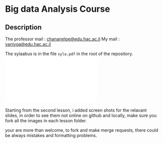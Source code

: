 # Big data Analysis Course


## Description
The professor mail : chananelpe@edu.hac.ac.il
My mail : yanivga@edu.hac.ac.il

The sylaabus is in the file `syla.pdf` in the root of the repository. ![syla.pdf](syla.pdf)

Starting from the second lesson, i added screen shots for the relavant slides, in order to see them not online on github and locally, make sure you fork all the images in each lesson folder.


your are more than welcome, to fork and make merge requests, there could be always mistakes and formatting problems.



